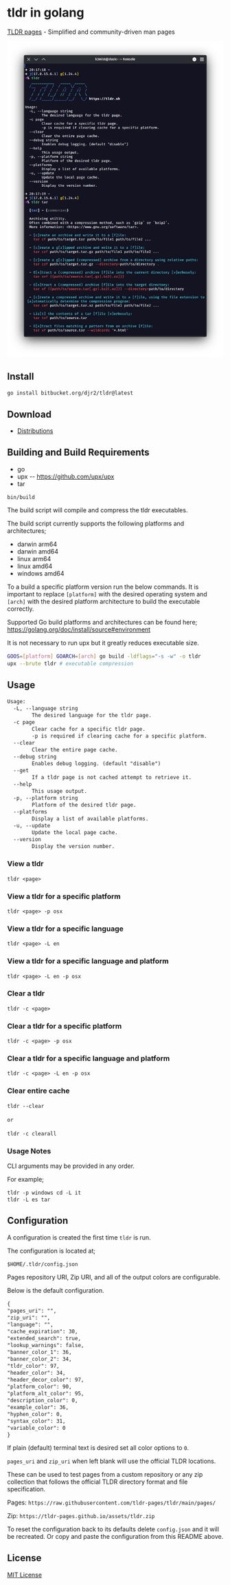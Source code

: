 # tldr in golang

[TLDR pages](https://tldr-pages.github.io/) - Simplified and community-driven man pages

![Terminal](terminal.png)

## Install

```
go install bitbucket.org/djr2/tldr@latest
```

## Download

* [Distributions](https://bitbucket.org/djr2/tldr/src/master/dist/)

## Building and Build Requirements

* go
* upx -- https://github.com/upx/upx
* tar

```
bin/build
```

The build script will compile and compress the tldr executables.

The build script currently supports the following platforms and architectures;

* darwin arm64
* darwin amd64
* linux arm64
* linux amd64
* windows amd64

To a build a specific platform version run the below commands. 
It is important to replace `[platform]` with the desired operating system and 
`[arch]` with the desired platform architecture to build the executable correctly.

Supported Go build platforms and architectures can be found here;
https://golang.org/doc/install/source#environment

It is not necessary to run upx but it greatly reduces executable size.

```bash
GOOS=[platform] GOARCH=[arch] go build -ldflags="-s -w" -o tldr
upx --brute tldr # executable compression
```

## Usage

```
Usage:
  -L, --language string
        The desired language for the tldr page.
  -c page
        Clear cache for a specific tldr page.
        -p is required if clearing cache for a specific platform.
  --clear
        Clear the entire page cache.
  --debug string
        Enables debug logging. (default "disable")
  --get
        If a tldr page is not cached attempt to retrieve it.
  --help
        This usage output.
  -p, --platform string
        Platform of the desired tldr page.
  --platforms
        Display a list of available platforms.
  -u, --update
        Update the local page cache.
  --version
        Display the version number.
```

### View a tldr
```
tldr <page>
```

### View a tldr for a specific platform
```
tldr <page> -p osx
```

### View a tldr for a specific language
```
tldr <page> -L en
```

### View a tldr for a specific language and platform
```
tldr <page> -L en -p osx
```

### Clear a tldr
```
tldr -c <page>
```

### Clear a tldr for a specific platform
```
tldr -c <page> -p osx
```

### Clear a tldr for a specific language and platform
```
tldr -c <page> -L en -p osx
```

### Clear entire cache
```
tldr --clear

or

tldr -c clearall
```

### Usage Notes

CLI arguments may be provided in any order.

For example;
```
tldr -p windows cd -L it
tldr -L es tar
```

## Configuration

A configuration is created the first time `tldr` is run.

The configuration is located at;
```
$HOME/.tldr/config.json
```

Pages repository URI, Zip URI, and all of the output colors are
configurable.

Below is the default configuration.

```
{
"pages_uri": "",
"zip_uri": "",
"language": "",
"cache_expiration": 30,
"extended_search": true,
"lookup_warnings": false,
"banner_color_1": 36,
"banner_color_2": 34,
"tldr_color": 97,
"header_color": 34,
"header_decor_color": 97,
"platform_color": 90,
"platform_alt_color": 95,
"description_color": 0,
"example_color": 36,
"hyphen_color": 0,
"syntax_color": 31,
"variable_color": 0
}
```

If plain (default) terminal text is desired set all color options to `0`.

`pages_uri` and `zip_uri` when left blank will use the official TLDR
locations.

These can be used to test pages from a custom repository
or any zip collection that follows the official TLDR directory format
and file specification.

Pages: `https://raw.githubusercontent.com/tldr-pages/tldr/main/pages/`

Zip: `https://tldr-pages.github.io/assets/tldr.zip`

To reset the configuration back to its defaults delete `config.json`
and it will be recreated. Or copy and paste the configuration from
this README above.

## License

[MIT License](https://bitbucket.org/djr2/tldr/src/master/LICENSE.md)
